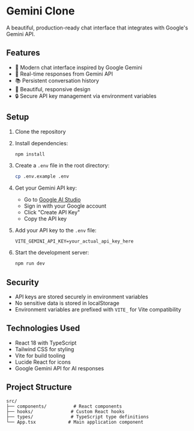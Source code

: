 # Gemini Clone

A beautiful, production-ready chat interface that integrates with Google's Gemini API.

## Features

- 🎯 Modern chat interface inspired by Google Gemini
- 💬 Real-time responses from Gemini API
- 📚 Persistent conversation history
- 🎨 Beautiful, responsive design
- 🔒 Secure API key management via environment variables

## Setup

1. Clone the repository
2. Install dependencies:
   ```bash
   npm install
   ```

3. Create a `.env` file in the root directory:
   ```bash
   cp .env.example .env
   ```

4. Get your Gemini API key:
   - Go to [Google AI Studio](https://makersuite.google.com/app/apikey)
   - Sign in with your Google account
   - Click "Create API Key"
   - Copy the API key

5. Add your API key to the `.env` file:
   ```
   VITE_GEMINI_API_KEY=your_actual_api_key_here
   ```

6. Start the development server:
   ```bash
   npm run dev
   ```

## Security

- API keys are stored securely in environment variables
- No sensitive data is stored in localStorage
- Environment variables are prefixed with `VITE_` for Vite compatibility

## Technologies Used

- React 18 with TypeScript
- Tailwind CSS for styling
- Vite for build tooling
- Lucide React for icons
- Google Gemini API for AI responses

## Project Structure

```
src/
├── components/          # React components
├── hooks/              # Custom React hooks
├── types/              # TypeScript type definitions
└── App.tsx            # Main application component
```